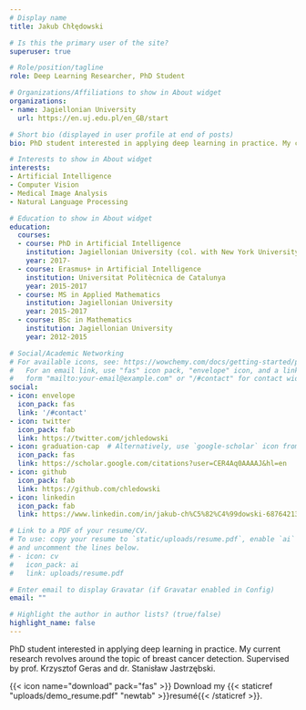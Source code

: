 ```yaml
---
# Display name
title: Jakub Chłędowski

# Is this the primary user of the site?
superuser: true

# Role/position/tagline
role: Deep Learning Researcher, PhD Student

# Organizations/Affiliations to show in About widget
organizations:
- name: Jagiellonian University
  url: https://en.uj.edu.pl/en_GB/start

# Short bio (displayed in user profile at end of posts)
bio: PhD student interested in applying deep learning in practice. My current research revolves around the topic of breast cancer detection. Supervised by prof. Krzysztof Geras and dr. Stanisław Jastrzębski.

# Interests to show in About widget
interests:
- Artificial Intelligence
- Computer Vision
- Medical Image Analysis
- Natural Language Processing

# Education to show in About widget
education:
  courses:
  - course: PhD in Artificial Intelligence
    institution: Jagiellonian University (col. with New York University)
    year: 2017-
  - course: Erasmus+ in Artificial Intelligence
    institution: Universitat Politècnica de Catalunya
    year: 2015-2017
  - course: MS in Applied Mathematics
    institution: Jagiellonian University
    year: 2015-2017
  - course: BSc in Mathematics
    institution: Jagiellonian University
    year: 2012-2015

# Social/Academic Networking
# For available icons, see: https://wowchemy.com/docs/getting-started/page-builder/#icons
#   For an email link, use "fas" icon pack, "envelope" icon, and a link in the
#   form "mailto:your-email@example.com" or "/#contact" for contact widget.
social:
- icon: envelope
  icon_pack: fas
  link: '/#contact'
- icon: twitter
  icon_pack: fab
  link: https://twitter.com/jchledowski
- icon: graduation-cap  # Alternatively, use `google-scholar` icon from `ai` icon pack
  icon_pack: fas
  link: https://scholar.google.com/citations?user=CER4Aq0AAAAJ&hl=en
- icon: github
  icon_pack: fab
  link: https://github.com/chledowski
- icon: linkedin
  icon_pack: fab
  link: https://www.linkedin.com/in/jakub-ch%C5%82%C4%99dowski-687642134/

# Link to a PDF of your resume/CV.
# To use: copy your resume to `static/uploads/resume.pdf`, enable `ai` icons in `params.toml`, 
# and uncomment the lines below.
# - icon: cv
#   icon_pack: ai
#   link: uploads/resume.pdf

# Enter email to display Gravatar (if Gravatar enabled in Config)
email: ""

# Highlight the author in author lists? (true/false)
highlight_name: false
---
```


PhD student interested in applying deep learning in practice. My current research revolves around the topic of breast cancer detection. Supervised by prof. Krzysztof Geras and dr. Stanisław Jastrzębski.

{{< icon name="download" pack="fas" >}} Download my {{< staticref "uploads/demo_resume.pdf" "newtab" >}}resumé{{< /staticref >}}.

